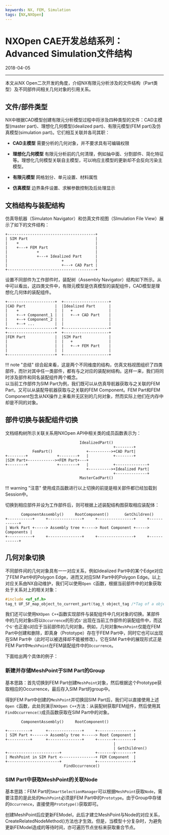 ```yaml
---
keywords: NX, FEM, Simulation
tags: [NX,NXOpen]
---
```


# NXOpen CAE开发总结系列：Advanced Simulation文件结构

2018-04-05

---

本文从NX Open二次开发的角度，介绍NX有限元分析涉及的文件结构（Part类型）及不同部件间相关几何对象的引用关系。

## 文件/部件类型

NX中根据CAD模型创建有限元分析模型过程中将涉及四种类型的文件：CAD主模型(master part)、理想化几何模型(idealized part)、有限元模型(FEM part)及仿真模型(simulation part)。它们相互关联并各司其职：

- **CAD主模型** 需要分析的几何对象，并不要求具有可编辑权限

- **理想化几何模型** 有限元分析前的几何清理，例如抽中面、分割部件、简化特征等。理想化几何模型关联自主模型，可以响应主模型的更新却不会反向污染主模型。

- **有限元模型** 网格划分、单元设置、材料属性

- **仿真模型** 边界条件设置、求解参数控制及后处理显示

## 文档结构与装配结构

仿真导航器（Simulaton Navigator）和仿真文件视图（SImulation File View）展示了如下的文件结构：

```
+---------------------------------------+
| SIM Part                              |
|    +                                  |
|    +---+ FEM Part                     |
|             +                         |
|             +---+ Idealized Part      |
|                        +              |
|                        +---+ CAD Part |
+---------------------------------------+
```

设置不同部件为工作部件时，装配树（Assembly Navigator）结构如下所示。从中可以看出，这四类文件中，有限元模型是仿真模型的装配组件，CAD模型是理想化几何体的装配组件。

```
+---------------------+  +--------------------+
|CAD Part             |  |Idealized Part      |
|    +                |  |   +                |
|    +--+ Component_1 |  |   +--+ CAD Part    |
|    +--+ Component_2 |  |                    |
|    +--+ ...         |  |                    |
+---------------------+  +--------------------+
+---------------------+  +--------------------+
|FEM Part             |  |SIM Part            |
|                     |  |   +                |
|                     |  |   +--+ FEM Part    |
|                     |  |                    |
+---------------------+  +--------------------+
```

!!! note "总结"
       综合起来看，这是两个不同维度的结构，仿真文档视图组织了四类部件，而针对其中任一类部件，都有与之对应的装配树结构。这样一来，我们将同时涉及部件和同名装配组件两个概念。       
       以当前工作部件为SIM Part为例，我们既可以从仿真导航器获取与之关联的FEM Part，又可以从装配导航器获取与之关联的FEM Component。FEM Part和FEM Component包含从NX操作上来看并无区别的几何对象，然而实际上他们在内存中却是不同的对象。


## 部件切换与装配组件切换

文档结构树所示关联关系用NXOpen API中相关类的成员函数表示为：

```
                                 IdealizedPart()
                                                +--------+
            FemPart()               +---------->+CAD Part|
+--------+             +--------+   |           +--------+
|SIM Part+------------>+FEM Part+---+
+--------+             +--------+   |           +--------------+
                                    +---------->+Idealized Part|
                                                +--------------+
                                 MasterCadPart()
```

!!! warning "注意"
       使用成员函数进行以上切换的前提是相关部件都已经加载到Session中。


切换到相应部件并设为工作部件后，则可根据上述装配结构图获取相应装配体：

```
       ComponentAssembly()     RootComponent()       GetChildren()
+-----------+     +---------------+     +----------------+     +------------+
| Work Part +-----> Assembly tree +-----> Root Component +-----> Components |
+-----------+     +---------------+     +----------------+     +------------+
```


## 几何对象切换

不同部件间的几何对象具有一一对应关系，例如Idealized Part中的某个Edge对应了FEM Part中的Polygon Edge，进而又对应SIM Part中的Polygon Edge。以上对应关系由NX自动维护，我们可以使用`Open C`函数，根据当前部件中的对象获取处于关系对上的相关对象：

```c
#include <uf_sf.h>
tag_t UF_SF_map_object_to_current_part(tag_t object_tag /*Tag of a object to be mapped*/);
```

我们还可以使用`NXOpen C++`函数实现部件与装配组件中几何对象的切换。某部件中的几何对象`G`将以`Occurrence`的形式`G'`出现在当前工作部件的装配组件中，而这个`G'`也正是`G`对应于当前部件的几何对象。例如，几何对象`MeshPoint`仅能在FEM Part中创建和删除，即真身（Prototype）存在于FEM Part中，同时它也可以出现在SIM Part中（此时可以被选择却不能被修改）。它在SIM Part中的展现形式正是FEM Part中`MeshPoint`在FEM装配组件中的`Occurrence`。

下面给出两个具体的例子：

### 新建并存储MeshPoint于SIM Part的Group

基本思路：首先切换到FEM Part创建`MeshPoint`对象，然后根据这个Prototype获取相应的Occurrence，最后存入SIM Part的group中。

得到FEM Part中创建的`MeshPoint`并切换回SIM Part后，我们可以直接使用上述`Open C`函数，此处则演示`NXOpen C++`方法：从装配树获取FEM组件，然后使用其`FindOccurrence()`成员函数获取在SIM Part中的对象。

```
       ComponentAssembly()     RootComponent()

+----------+      +---------------+     +----------------+
| SIM Part +------> Assembly tree +-----> Root Component |
+----------+      +---------------+     +-------+--------+
                                                |
                                                | GetChildren()
+-----------------------+               +-------v--------+
| MeshPoint in SIM Part <---------------+ FEM Component  |
+-----------------------+               +----------------+
                          FindOccurrence()

```


### SIM Part中获取MeshPoint的关联Node

基本思路：FEM Part的`SmartSelectionManager`可以根据`MeshPoint`获取`Node`，需要注意的是此处的`MeshPoint`必须是FEM Part中的`Prototype`。由于Group中存储的`Occurrence`，直接使用`Prototype()`获取即可。

创建MeshPoint后应更新FEModel，此后才建立MeshPoint与Node的对应关系，CreateRelatedNodeMethod()方法也才生效。但是，当模型十分复杂时，为避免更新FEModel造成的等待时间，亦可遍历节点坐标来获取重合节点。




















